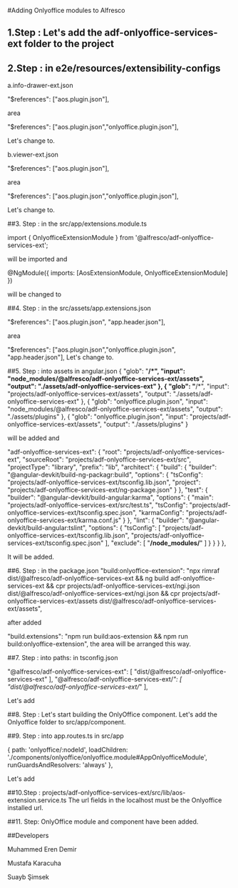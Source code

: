 #Adding Onlyoffice modules to Alfresco

## 1.Step : Let's add the adf-onlyoffice-services-ext folder to the project

## 2.Step : in e2e/resources/extensibility-configs
  a.info-drawer-ext.json

   "$references": ["aos.plugin.json"],

area

   "$references": ["aos.plugin.json","onlyoffice.plugin.json"],

Let's change to.

b.viewer-ext.json


   "$references": ["aos.plugin.json"],

area

   "$references": ["aos.plugin.json","onlyoffice.plugin.json"],

Let's change to.

##3. Step : in the  src/app/extensions.module.ts


   import { OnlyofficeExtensionModule } from '@alfresco/adf-onlyoffice-services-ext';

will be imported and

   @NgModule({
        imports: [AosExtensionModule, OnlyofficeExtensionModule]
       })
  
will be changed to

##4. Step : in the  src/assets/app.extensions.json
  
   "$references": ["aos.plugin.json", "app.header.json"],

  area
   
   "$references": ["aos.plugin.json","onlyoffice.plugin.json", "app.header.json"],
Let's change to.

##5. Step : into assets in angular.json
   {
    "glob": "**/*",
    "input": "node_modules/@alfresco/adf-onlyoffice-services-ext/assets",
    "output": "./assets/adf-onlyoffice-services-ext"
   },
   {
    "glob": "**/*",
    "input": "projects/adf-onlyoffice-services-ext/assets",
    "output": "./assets/adf-onlyoffice-services-ext"
   },
   {
    "glob": "onlyoffice.plugin.json",
    "input": "node_modules/@alfresco/adf-onlyoffice-services-ext/assets",
    "output": "./assets/plugins"
   },
   {
    "glob": "onlyoffice.plugin.json",
    "input": "projects/adf-onlyoffice-services-ext/assets",
    "output": "./assets/plugins"
   } 

will be added and
      
   "adf-onlyoffice-services-ext": {
    "root": "projects/adf-onlyoffice-services-ext",
    "sourceRoot": "projects/adf-onlyoffice-services-ext/src",
    "projectType": "library",
    "prefix": "lib",
    "architect": {
      "build": {
        "builder": "@angular-devkit/build-ng-packagr:build",
        "options": {
          "tsConfig": "projects/adf-onlyoffice-services-ext/tsconfig.lib.json",
          "project": "projects/adf-onlyoffice-services-ext/ng-package.json"
        }
      },
      "test": {
        "builder": "@angular-devkit/build-angular:karma",
        "options": {
          "main": "projects/adf-onlyoffice-services-ext/src/test.ts",
          "tsConfig": "projects/adf-onlyoffice-services-ext/tsconfig.spec.json",
          "karmaConfig": "projects/adf-onlyoffice-services-ext/karma.conf.js"
        }
      },
      "lint": {
        "builder": "@angular-devkit/build-angular:tslint",
        "options": {
          "tsConfig": [
            "projects/adf-onlyoffice-services-ext/tsconfig.lib.json",
            "projects/adf-onlyoffice-services-ext/tsconfig.spec.json"
          ],
          "exclude": [
            "**/node_modules/**"
          ]
        }
      }
    }
   },

 It will be added.

 ##6. Step : in the package.json
   "build:onlyoffice-extension": "npx rimraf dist/@alfresco/adf-onlyoffice-services-ext && ng build adf-onlyoffice-services-ext && cpr projects/adf-onlyoffice-services-ext/ngi.json dist/@alfresco/adf-onlyoffice-services-ext/ngi.json && cpr projects/adf-onlyoffice-services-ext/assets dist/@alfresco/adf-onlyoffice-services-ext/assets",

after added
     
   "build.extensions": "npm run build:aos-extension && npm run build:onlyoffice-extension",
the area will be arranged this way.

##7. Step : into paths: in tsconfig.json
  
   "@alfresco/adf-onlyoffice-services-ext": [
    "dist/@alfresco/adf-onlyoffice-services-ext"
   ],
   "@alfresco/adf-onlyoffice-services-ext/*": [
    "dist/@alfresco/adf-onlyoffice-services-ext/*"
   ],

Let's add

##8. Step : Let's start building the OnlyOffice component.  Let's add the Onlyoffice folder to src/app/component.
  
##9. Step : into app.routes.ts in src/app

      
   {
    path: 'onlyoffice/:nodeId',
    loadChildren:
      './components/onlyoffice/onlyoffice.module#AppOnlyofficeModule',
    runGuardsAndResolvers: 'always'
   },  
  
Let's add

##10.Step : projects/adf-onlyoffice-services-ext/src/lib/aos-extension.service.ts
 The url fields in the localhost must be the Onlyoffice installed url.

##11. Step: OnlyOffice module and component have been added.

##Developers

  Muhammed Eren Demir 
 
  Mustafa Karacuha
 
  Suayb Şimsek


